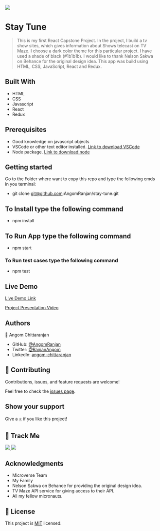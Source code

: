 [![](https://img.shields.io/badge/Micronaut-Angom%20Chittaranjan-blue)](https://github.com/AngomRanjan)

# Stay Tune

> This is my first React Capstone Project. In the project, I build a tv show sites, which gives information about Shows telecast on TV Maze. I choose a dark color theme for this particular project. I have used a shade of black (#1b1b1b). I would like to thank  Nelson Sakwa on Behance for the original design idea.  This app was build using HTML, CSS, JavaScript, React and Redux.

## Built With

- HTML
- CSS
- Javascript
- React
- Redux

## Prerequisites

- Good knowledge on javascript objects
- VSCode or other text editor installed. [Link to download VSCode](https://code.visualstudio.com/download)
- Node package. [Link to download node](https://nodejs.org/en/download/)

## Getting started

Go to the Folder where want to copy this repo and type the following cmds in you terminal:

- git clone git@github.com:AngomRanjan/stay-tune.git

## To Install type the following command

- npm install

## To Run App type the following command

  - npm start

### To Run test cases type the following command

  - npm test

## Live Demo

[Live Demo Link](https://stay-tune-angom.netlify.app)

[Project Presentation Video](https://www.loom.com/share/59358e0d86054813a5687fdc44ac7ffd)

## Authors

👤 Angom Chittaranjan

- GitHub: [@AngomRanjan](https://github.com/AngomRanjan)
- Twitter: [@RanjanAngom](https://twitter.com/RanjanAngom)
- LinkedIn: [angom-chittaranjan](https://linkedin.com/in/angom-chittaranjan)

## 🤝 Contributing

Contributions, issues, and feature requests are welcome!

Feel free to check the [issues page](https://github.com/AngomRanjan/stay-tune/issues).

## Show your support

Give a [⭐️](https://github.com/AngomRanjan/stay-tune/stargazers) if you like this project!

## :footprints: Track Me

<a href="https://twitter.com/RanjanAngom?ref_src=twsrc%5Etfw" class="twitter-follow-button" data-show-count="false">
<img src="https://img.shields.io/badge/-@RanjanAngom-blue?style=flat&logo=twitter&logoColor=white">
</a>

<a class="github-button" href="https://github.com/AngomRanjan" aria-label="Follow @AngomRanjan on GitHub">
 <img src="https://img.shields.io/badge/-@AngomRanjan-green?style=flat&logo=github&logoColor=white">
</a>

## Acknowledgments
- Microverse Team
- My Family
- Nelson Sakwa on Behance for providing the original design idea.
- TV Maze API service for giving access to their API.
- All my fellow micronauts.

## 📝 License

This project is [MIT](LICENSE) licensed.

